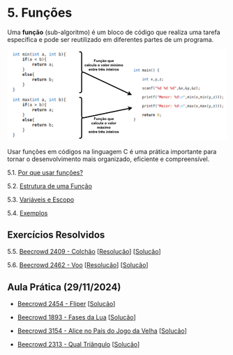 # 5. Funções

Uma **função** (sub-algoritmo) é um bloco de código que realiza uma tarefa específica e pode ser reutilizado em diferentes partes de um programa.

![Exemplo de funções](images/funcoes.png)

Usar funções em códigos na linguagem C é uma prática importante para tornar o desenvolvimento mais organizado, eficiente e compreensível.

5.1. [Por que usar funções?](justificativa.md)

5.2. [Estrutura de uma Função](estrutura.md)

5.3. [Variáveis e Escopo](escopo.md)

5.4. [Exemplos](exemplos.md)

## Exercícios Resolvidos

5.5. [Beecrowd 2409 - Colchão](https://judge.beecrowd.com/pt/problems/view/2409) [[Resolucão](beecrowd_2409.md)] [[Solucão](beecrowd_2409.c)] 

5.6. [Beecrowd 2462 - Voo](https://judge.beecrowd.com/pt/problems/view/2462) [[Resolucão](beecrowd_2462.md)] [[Solucão](beecrowd_2462.c)] 

## Aula Prática (29/11/2024)

- [Beecrowd 2454 - Fliper](https://judge.beecrowd.com/pt/problems/view/2454) [[Solucão](beecrowd_2454.c)]

- [Beecrowd 1893 - Fases da Lua](https://judge.beecrowd.com/pt/problems/view/1893) [[Solucão](beecrowd_1893.c)]

- [Beecrowd 3154 - Alice no País do Jogo da Velha](https://judge.beecrowd.com/pt/problems/view/3145) [[Solucão](beecrowd_3145.c)]
 
- [Beecrowd 2313 - Qual Triângulo](https://judge.beecrowd.com/pt/problems/view/2313) [[Solucão](beecrowd_2313.c)] 
